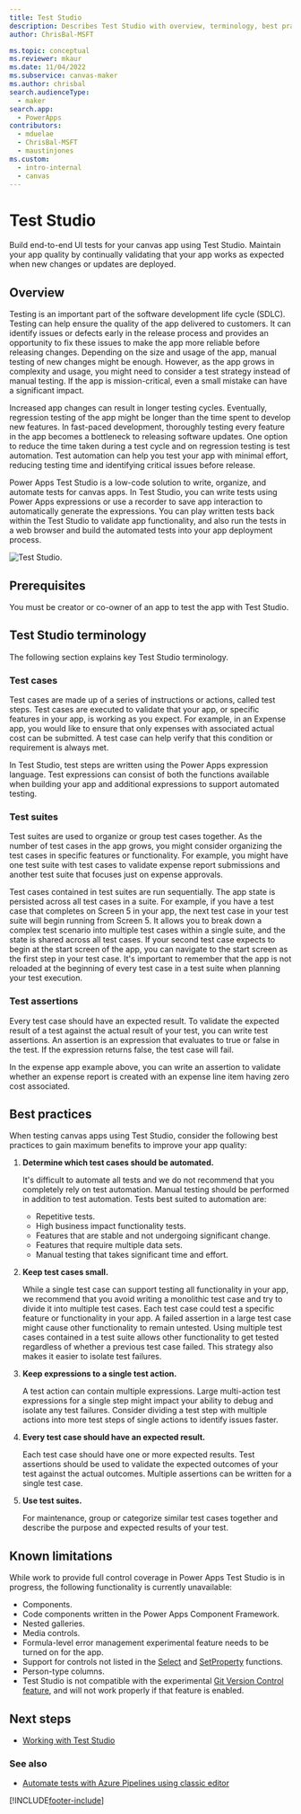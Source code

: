 ```yaml
---
title: Test Studio
description: Describes Test Studio with overview, terminology, best practices, and limitations.
author: ChrisBal-MSFT

ms.topic: conceptual
ms.reviewer: mkaur
ms.date: 11/04/2022
ms.subservice: canvas-maker
ms.author: chrisbal
search.audienceType: 
  - maker
search.app: 
  - PowerApps
contributors:
  - mduelae
  - ChrisBal-MSFT
  - maustinjones
ms.custom:
  - intro-internal
  - canvas
---
```


# Test Studio

Build end-to-end UI tests for your canvas app using Test Studio. Maintain your app quality by continually validating that your app works as expected when new changes or updates are deployed. 

## Overview

Testing is an important part of the software development life cycle (SDLC). Testing can help ensure the quality of the app delivered to customers. It can identify issues or defects early in the release process and provides an opportunity to fix these issues to make the app more reliable before releasing changes. Depending on the size and usage of the app, manual testing of new changes might be enough. However, as the app grows in complexity and usage, you might need to consider a test strategy instead of manual testing. If the app is mission-critical, even a small mistake can have a significant impact.

Increased app changes can result in longer testing cycles. Eventually, regression testing of the app might be longer than the time spent to develop new features. In fast-paced development, thoroughly testing every feature in the app becomes a bottleneck to releasing software updates. One option to reduce the time taken during a test cycle and on regression testing is test automation. Test automation can help you test your app with minimal effort, reducing testing time and identifying critical issues before release.

Power Apps Test Studio is a low-code solution to write, organize, and automate tests for canvas apps. In Test Studio, you can write tests using Power Apps expressions or use a recorder to save app interaction to automatically generate the expressions. You can play written tests back within the Test Studio to validate app functionality, and also run the tests in a web browser and build the automated tests into your app deployment process.

![Test Studio.](./media/test-studio/test-studio.png "Test Studio")

## Prerequisites

You must be creator or co-owner of an app to test the app with Test Studio.

## Test Studio terminology

The following section explains key Test Studio terminology.

### Test cases

Test cases are made up of a series of instructions or actions, called test steps. Test cases are executed to validate that your app, or specific features in your app, is working as you expect. For example, in an Expense app, you would like to ensure that only expenses with associated actual cost can be submitted. A test case can help verify that this condition or requirement is always met.

In Test Studio, test steps are written using the Power Apps expression language. Test expressions can consist of both the functions available when building your app and additional expressions to support automated testing.

### Test suites

Test suites are used to organize or group test cases together. As the number of test cases in the app grows, you might consider organizing the test cases in specific features or functionality. For example, you might have one test suite with test cases to validate expense report submissions and another test suite that focuses just on expense approvals.

Test cases contained in test suites are run sequentially. The app state is persisted across all test cases in a suite. For example, if you have a test case that completes on Screen 5 in your app, the next test case in your test suite will begin running from Screen 5. It allows you to break down a complex test scenario into multiple test cases within a single suite, and the state is shared across all test cases. If your second test case expects to begin at the start screen of the app, you can navigate to the start screen as the first step in your test case. It's important to remember that the app is not reloaded at the beginning of every test case in a test suite when planning your test execution.

### Test assertions

Every test case should have an expected result. To validate the expected result of a test against the actual result of your test, you can write test assertions. An assertion is an expression that evaluates to true or false in the test. If the expression returns false, the test case will fail.

In the expense app example above, you can write an assertion to validate whether an expense report is created with an expense line item having zero cost associated.

## Best practices

When testing canvas apps using Test Studio, consider the following best practices to gain maximum benefits to improve your app quality:

1. **Determine which test cases should be automated.**

    It's difficult to automate all tests and we do not recommend that you completely rely on test automation. Manual testing should be performed in addition to test automation. Tests best suited to automation are:

    - Repetitive tests.
    - High business impact functionality tests.
    - Features that are stable and not undergoing significant change.
    - Features that require multiple data sets.
    - Manual testing that takes significant time and effort.

2. **Keep test cases small.**

    While a single test case can support testing all functionality in your app, we recommend that you avoid writing a monolithic test case and try to divide it into multiple test cases. Each test case could test a specific feature or functionality in your app. A failed assertion in a large test case might cause other functionality to remain untested. Using multiple test cases contained in a test suite allows other functionality to get tested regardless of whether a previous test case failed. This strategy also makes it easier to isolate test failures.

3. **Keep expressions to a single test action.**

    A test action can contain multiple expressions. Large multi-action test expressions for a single step might impact your ability to debug and isolate any test failures. Consider dividing a test step with multiple actions into more test steps of single actions to identify issues faster.  

4. **Every test case should have an expected result.**

    Each test case should have one or more expected results. Test assertions should be used to validate the expected outcomes of your test against the actual outcomes. Multiple assertions can be written for a single test case.

5. **Use test suites.**

    For maintenance, group or categorize similar test cases together and describe the purpose and expected results of your test.

## Known limitations

While work to provide full control coverage in Power Apps Test Studio is in progress, the following functionality is currently unavailable:

- Components.
- Code components written in the Power Apps Component Framework.
- Nested galleries.
- Media controls.
- Formula-level error management experimental feature needs to be turned on for the app.
- Support for controls not listed in the [Select](./functions/function-select.md) and [SetProperty](./functions/function-setproperty.md) functions.
- Person-type columns.
- Test Studio is not compatible with the experimental [Git Version Control feature](./git-version-control.md), and will not work properly if that feature is enabled.

## Next steps

- [Working with Test Studio](working-with-test-studio.md)

### See also

- [Automate tests with Azure Pipelines using classic editor](test-studio-classic-pipeline-editor.md)


[!INCLUDE[footer-include](../../includes/footer-banner.md)]
